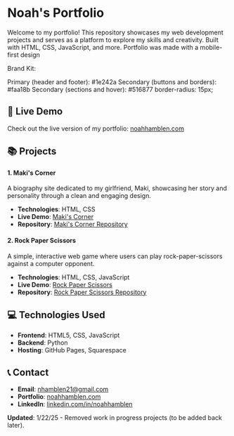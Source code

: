 # Noah's Portfolio

Welcome to my portfolio! This repository showcases my web development projects and serves as a platform to explore my skills and creativity. Built with HTML, CSS, JavaScript, and more. Portfolio was made with a mobile-first design

Brand Kit:

Primary (header and footer): #1e242a
Secondary (buttons and borders): #faa18b
Secondary (sections and hover): #516877
border-radius: 15px;

## 🚀 Live Demo

Check out the live version of my portfolio: [noahhamblen.com](https://www.noahhamblen.com)

## 📚 Projects

#### 1. Maki's Corner

A biography site dedicated to my girlfriend, Maki, showcasing her story and personality through a clean and engaging design.

- **Technologies**: HTML, CSS
- **Live Demo**: [Maki's Corner](https://www.noahhamblen.com/projects/makis_corner/index.html)
- **Repository**: [Maki's Corner Repository](https://github.com/Nhamblen/Portfolio/tree/main/projects/makis_corner)

#### 2. Rock Paper Scissors

A simple, interactive web game where users can play rock-paper-scissors against a computer opponent.

- **Technologies**: HTML, CSS, JavaScript
- **Live Demo**: [Rock Paper Scissors](https://www.noahhamblen.com/projects/rock_paper_scissors/index.html)
- **Repository**: [Rock Paper Scissors Repository](https://github.com/Nhamblen/Portfolio/tree/main/projects/rock_paper_scissors)

## 💻 Technologies Used

- **Frontend**: HTML5, CSS, JavaScript
- **Backend**: Python
- **Hosting**: GitHub Pages, Squarespace

## 📞 Contact

- **Email**: [nhamblen21@gmail.com](mailto:nhamblen21@gmail.com)
- **Portfolio**: [noahhamblen.com](https://www.noahhamblen.com)
- **LinkedIn**: [linkedin.com/in/noahhamblen](https://www.linkedin.com/in/noahhamblen)

**Updated**: 1/22/25 - Removed work in progress projects (to be added back later).
